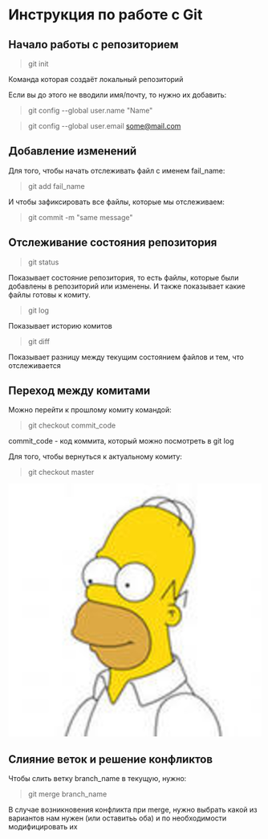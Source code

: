 # Инструкция по работе с Git

## Начало работы с репозиторием
> git init

Команда которая создаёт локальный репозиторий

Если вы до этого не вводили имя/почту, то нужно их добавить:
> git config --global user.name "Name"

> git config --global user.email some@mail.com


## Добавление изменений

Для того, чтобы начать отслеживать файл с именем fail_name:
> git add fail_name

И чтобы зафиксировать все файлы, которые мы отслеживаем:
> git commit -m "same message"

## Отслеживание состояния репозитория 
> git status

Показывает состояние репозитория, то есть файлы, которые были добавлены в репозиторий или изменены. И также показывает какие файлы готовы к комиту.

> git log

Показывает историю комитов

> git diff

Показывает разницу между текущим состоянием файлов и тем, что отслеживается

## Переход между комитами
Можно перейти к прошлому комиту командой:
> git checkout commit_code

commit_code - код коммита, который можно посмотреть в git log

Для того, чтобы вернуться к актуальному комиту:

> git checkout master

![Упс...](Gomer.jpg)

## Слияние веток и решение конфликтов

Чтобы слить ветку branch_name в текущую, нужно:
> git merge branch_name

В случае возникновения конфликта при merge, нужно выбрать какой из вариантов нам нужен (или оставитьь оба) и по необходимости модифицировать их